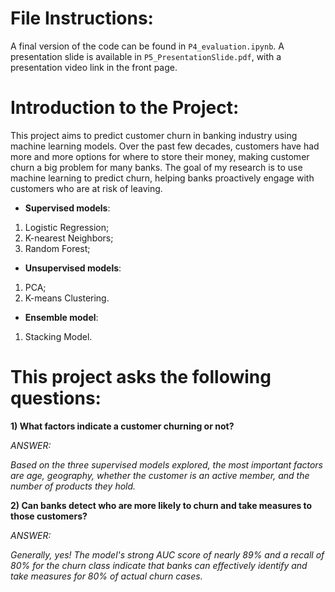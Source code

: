 # **File Instructions:**

A final version of the code can be found in `P4_evaluation.ipynb`. A presentation slide is available in `P5_PresentationSlide.pdf`, with a presentation video link in the front page.

# **Introduction to the Project:**

This project aims to predict customer churn in banking industry using machine learning models. Over the past few decades, customers have had more and more options for where to store their money, making customer churn a big problem for many banks. The goal of my research is to use machine learning to predict churn, helping banks proactively engage with customers who are at risk of leaving. 

- **Supervised models**:

1) Logistic Regression;
2) K-nearest Neighbors;
3) Random Forest;

- **Unsupervised models**:

1) PCA;
2) K-means Clustering.

- **Ensemble model**:

1) Stacking Model.


# **This project asks the following questions:**

**1) What factors indicate a customer churning or not?**

_ANSWER:_

_Based on the three supervised models explored, the most important factors are age, geography, whether the customer is an active member, and the number of products they hold._

**2) Can banks detect who are more likely to churn and take measures to those customers?**

_ANSWER:_

_Generally, yes! The model's strong AUC score of nearly 89% and a recall of 80% for the churn class indicate that banks can effectively identify and take measures for 80% of actual churn cases._
